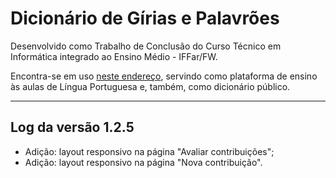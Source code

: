 # Dicionário de Gírias e Palavrões

Desenvolvido como Trabalho de Conclusão do Curso Técnico em Informática integrado ao Ensino Médio - IFFar/FW.

Encontra-se em uso [neste endereço](http://inf2.fw.iffarroupilha.edu.br/dicionario), servindo como plataforma de ensino às aulas de Língua Portuguesa e, também, como dicionário público.

<hr>

## Log da versão 1.2.5
- Adição: layout responsivo na página "Avaliar contribuições";
- Adição: layout responsivo na página "Nova contribuição".

